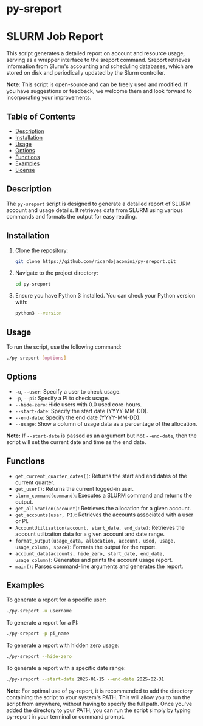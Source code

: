 # py-sreport

# SLURM Job Report

This script generates a detailed report on account and resource usage, serving as a wrapper interface to the sreport command. Sreport retrieves information from Slurm's accounting and scheduling databases, which are stored on disk and periodically updated by the Slurm controller.

**Note**: This script is open-source and can be freely used and modified. If you have suggestions or feedback, we welcome them and look forward to incorporating your improvements.

## Table of Contents

- [Description](#description)
- [Installation](#installation)
- [Usage](#usage)
- [Options](#options)
- [Functions](#functions)
- [Examples](#examples)
- [License](https://github.com/ricardojacomini/py-sreport?tab=GPL-2.0-1-ov-file)

## Description

The `py-sreport` script is designed to generate a detailed report of SLURM account and usage details. It retrieves data from SLURM using various commands and formats the output for easy reading.

## Installation

1. Clone the repository:
    ```sh
    git clone https://github.com/ricardojacomini/py-sreport.git
    ```
2. Navigate to the project directory:
    ```sh
    cd py-sreport
    ```
3. Ensure you have Python 3 installed. You can check your Python version with:
    ```sh
    python3 --version
    ```

## Usage

To run the script, use the following command:
```sh
./py-sreport [options]
```

## Options

- `-u`, `--user`: Specify a user to check usage.
- `-p`, `--pi`: Specify a PI to check usage.
- `--hide-zero`: Hide users with 0.0 used core-hours.
- `--start-date`: Specify the start date (YYYY-MM-DD).
- `--end-date`: Specify the end date (YYYY-MM-DD).
- `--usage`: Show a column of usage data as a percentage of the allocation.

**Note:** If `--start-date` is passed as an argument but not `--end-date`, then the script will set the current date and time as the end date.


## Functions

- `get_current_quarter_dates()`: Returns the start and end dates of the current quarter.
- `get_user()`: Returns the current logged-in user.
- `slurm_command(command)`: Executes a SLURM command and returns the output.
- `get_allocation(account)`: Retrieves the allocation for a given account.
- `get_accounts(user, PI)`: Retrieves the accounts associated with a user or PI.
- `AccountUtilization(account, start_date, end_date)`: Retrieves the account utilization data for a given account and date range.
- `format_output(usage_data, allocation, account, used, usage, usage_column, space)`: Formats the output for the report.
- `account_data(accounts, hide_zero, start_date, end_date, usage_column)`: Generates and prints the account usage report.
- `main()`: Parses command-line arguments and generates the report.

## Examples

To generate a report for a specific user:
```sh
./py-sreport -u username
```

To generate a report for a PI:
```sh
./py-sreport -p pi_name
```

To generate a report with hidden zero usage:
```sh
./py-sreport --hide-zero
```

To generate a report with a specific date range:
```sh
./py-sreport --start-date 2025-01-15 --end-date 2025-02-31
```

**Note**: For optimal use of py-report, it is recommended to add the directory containing the script to your system's PATH. This will allow you to run the script from anywhere, without having to specify the full path. Once you've added the directory to your PATH, you can run the script simply by typing py-report in your terminal or command prompt.
